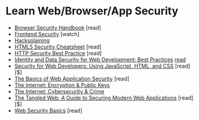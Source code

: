 # Learn Web/Browser/App Security

* [Browser Security Handbook](https://code.google.com/p/browsersec/wiki/Main) [read]
* [Frontend Security](https://mikewest.org/2013/09/frontend-security-frontendconf-2013) [watch]
* [Hacksplaining](https://www.hacksplaining.com/)
* [HTML5 Security Cheatsheet](https://html5sec.org/#javascript) [read]
* [HTTP Security Best Practice](https://httpsecurityreport.com/best_practice.html) [read]
* [Identity and Data Security for Web Development: Best Practices](https://www.amazon.com/Security-Web-Developers-Using-JavaScript/dp/1491928646/?&_encoding=UTF8&tag=frontend-handbook-20&linkCode=ur2&linkId=df49be399d7d1a12acebe5a85637a7a8&camp=1789&creative=9325) [read]($)
* [Security for Web Developers: Using JavaScript, HTML, and CSS](http://www.amazon.com/Security-Web-Developers-Using-JavaScript/dp/1491928646/ref=sr_1_11) [read][$]
* [The Basics of Web Application Security](http://martinfowler.com/articles/web-security-basics.html) [read]
* [The Internet: Encryption & Public Keys](https://www.youtube.com/watch?v=ZghMPWGXexs&list=PLzdnOPI1iJNfMRZm5DDxco3UdsFegvuB7&index=6)
* [The Internet: Cybersecurity & Crime](https://www.youtube.com/watch?v=AuYNXgO_f3Y&list=PLzdnOPI1iJNfMRZm5DDxco3UdsFegvuB7&index=7)
* [The Tangled Web: A Guide to Securing Modern Web Applications](http://lcamtuf.coredump.cx/tangled/) [read][$]
* [Web Security Basics](https://github.com/vasanthk/web-security-basics) [read]






















 






